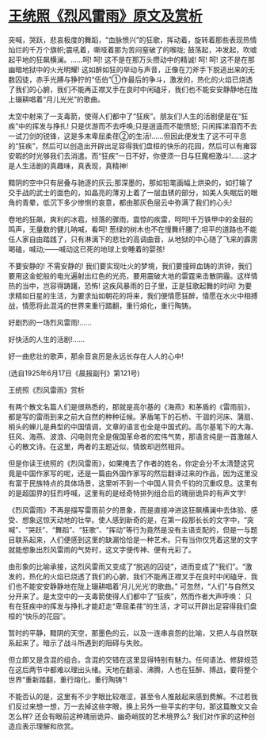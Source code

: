 # [王统照《烈风雷雨》原文及赏析](https://www.vrrw.net/wx/9126.html)

突喊，哭跃，悲哀极度的舞蹈，“血脉愤兴”的狂歌，挥动着，旋转着那些表现热情灿烂的千万个旗帜;震吼着，嘶哑着那为苦闷窒破了的喉咙; 鼓荡起，冲发起，吹嘘起平地的狂飙横澜。……呵! 呵! 这不是在那万头攒动中的精诚! 呵! 呵! 这不是在那幽暗地狱中的火光明耀! 这如醉如狂的举动与声音，正像在刀斧手下脱逃出来的无数囚徒，赤手光膊与狰狞的“伍伯”①作最后的争斗，激发的，热化的火焰已烧透了我们的心腑，我们不能再正襟叉手在良时中闲磕牙，我们也不能安安静静地在陇上辍耕唱着“月儿光光”的歌曲。

太空中射来了一支毒箭，使得人们都中了“狂疾”。朋友们!人生的活剧便是在“狂疾”中的挥发与挣扎! 只是优游而不去呼唤;只是逍遥而不能愤怒; 只闲挥涕泪而不去一试刀剑的锐锋，这是多末卑屈柔荏②的生活!……但因此便发生了这不可平息的“狂疾”，然后可以创造出开辟出足容得我们盘桓的快乐的花园，然后可以有雍容安暇的时光够我们去消遣。而“狂疾”一日不好，你便须一日与狂魔相激斗!……这才是人生活剧的真趣味，真表现，真精神!



黯阴的空中只有层叠与驰逐的灰云;那深墨的，那如铅笔画幅上烘染的，如打输了交手战的武士的面色的，如晶亮的薄刃上着了一层血锈的部分，如美人失眠后的眼角的青晕，低沉下多少惨恻的哀意，都由那灰色层云中弥满了我们的心头!

卷地的狂飙，爽利的冰雹，倾落的骤雨，震惊的疾雷，呵呵!千万铁甲中的金鼓的鸣声，无量数的健儿呐喊，看呵! 葱绿的树木也不在慢舞纤腰了;坦平的道路也不能任人家自由踏践了，只有淋漓下的悲壮的高调曲音，从地狱的中心随了飞来的霹雳喝磕，喊动;——喊动这已死的地球上安睡着的婴孩!

不要安静的! 不需安静的! 我们要实现吐火的梦境，我们要撞碎血铸的洪钟，我们要用这金蛇般的电光遍射出红色的光亮，要用震破大地的雷霆来击散阴霾。这样情热的当中，岂容得踌躇，恐怖! 这疾风暴雨的日子里，正是狂歌起舞的时间! 为要求精如日星的生活，为要求灿如朝花的将来，我们便情愿狂醉，情愿在水火中相搏战，情愿将此混沌的世界来重行踏翻，重行熔化，重行陶铸。

好剧烈的一场烈风雷雨!……

好快活的人生的活剧!……

好一曲悲壮的歌声，那余音哀厉是永远长存在人人的心中!

(选自1925年6月17日《晨报副刊》第121号)

王统照《烈风雷雨》赏析

有两个散文名篇人们是很熟悉的，那就是高尔基的《海燕》和茅盾的《雷雨前》，都是写的雷雨到来之前大自然的种种征候。茅盾笔下的石桥、干涸的河床、蒲扇、梢头的蝉儿是典型的中国情调，文章的语言也全是中国式的。高尔基笔下的大海、狂风、海燕、波浪、闪电则完全是俄国革命者的宏伟气势，那语言纯是一首激越人心的散文诗。在这里，两者的主题近似，情致却迥然相异。

但是你读王统照的《烈风雷雨》，如果掩去了作者的姓名，你定会分不太清楚这究竟是中国作家写的呢，还是一篇由外国作家写的然后翻译过来的作品，因为这里没有富于民族特点的具体场景，这里听不到一个中国人背负千钧的沉重叹息。这里有的是超国界的狂烈呼喊，这里有的是经奇特排列组合后的瑰丽诡异的有声文字!

《烈风雷雨》不再是描写雷雨前夕的景象，而是直接冲进这狂飙横澜中去体验、感受、想象这惊天动地的壮举。使人感到新奇的是，在第一段那长长的文字中，“突喊”、“哭跃”、“舞蹈”、“狂歌”、“挥动”等行为竟然是没有主语支配的，但是一与题目联系起来，人们便感到这里的缺漏恰恰是一种艺术。只有当你仅凭着这里的文字就能想象出烈风雷雨的气势时，这文字便传神、便有光彩了。

由形象的比喻承接，这烈风雷雨又变成了“脱逃的囚徒”，进而变成了“我们”。“激发的，热化的火焰已烧透了我们的心腑，我们不能再正襟叉手在良时中闲磕牙，我们也不能安安静静地在陇上辍耕唱着‘月儿光光’的歌曲。” 可忽然，“人们”与自然又分开来了。是太空中的一支毒箭使得人们都中了“狂疾”，然而作者大声呼唤： 只有在狂疾中的挥发与挣扎才能赶走“卑屈柔荏”的生活，才可以开辟出足容得我们盘桓的“快乐的花园”。

暂时的平静，黯阴的天空，那墨色的云，以及一连串哀怨的比喻，又把人与自然联系起来了。暗示了战斗所遇到的阻碍与失败。

但立即又是含混的组合。含混的交错在这里显得特别有魅力。任何语法、修辞规范在这后两节中都难以理出头绪。天地在翻滚、沸腾，人也在狂醉、搏战，要将整个世界“重新踏翻，重行熔化，重行陶铸”!

不能否认的是，这里有不少字眼比较艰涩，甚至令人推敲起来感到费解。不过若我们反过来想一想，万一去掉这些字眼，换上另外一些平实的字句，那这篇散文又会怎么样? 还会有眼前这种瑰丽诡异、幽奇峭拔的艺术境界么? 我们对作家的这种创造应表示理解和欣赏。

